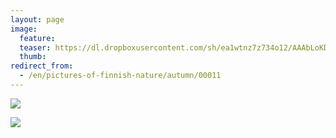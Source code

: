 ```yaml
---
layout: page
image:
  feature:
  teaser: https://dl.dropboxusercontent.com/sh/ea1wtnz7z734o12/AAAbLoKD4HweoTpYhSn0hCt0a/luontokuvat/kes%C3%A4/1/20130902_202611-245px.jpg
  thumb:
redirect_from:
  - /en/pictures-of-finnish-nature/autumn/00011
---
```


[![](https://dl.dropboxusercontent.com/sh/ea1wtnz7z734o12/AABMKXr9KeavVLpFiU5tulyLa/luontokuvat/kes%C3%A4/1/20130902_202605-800px.jpg)](https://dl.dropboxusercontent.com/sh/ea1wtnz7z734o12/AADuwi_N_WXfe5VpDQdS82aia/luontokuvat/kes%C3%A4/1/20130902_202605.jpg)

[![](https://dl.dropboxusercontent.com/sh/ea1wtnz7z734o12/AAApuksAcHcF9JLQ_Bxdmrtma/luontokuvat/kes%C3%A4/1/20130902_202611-800px.jpg)](https://dl.dropboxusercontent.com/sh/ea1wtnz7z734o12/AAD_ILmgDejFe2o8U8TaQl4na/luontokuvat/kes%C3%A4/1/20130902_202611.jpg)
